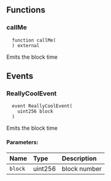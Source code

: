 

## Functions
### callMe
```solidity
  function callMe(
  ) external
```
Emits the block time



## Events
### ReallyCoolEvent
```solidity
  event ReallyCoolEvent(
    uint256 block
  )
```
Emits the block time


#### Parameters:
| Name                           | Type          | Description                                    |
| :----------------------------- | :------------ | :--------------------------------------------- |
|`block`| uint256 | block number
